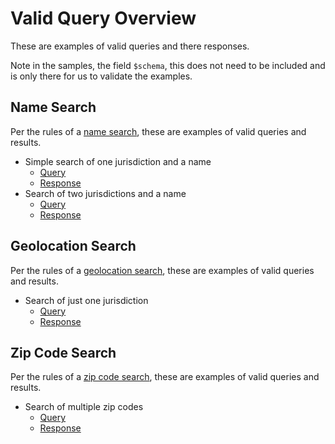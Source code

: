 # Valid Query Overview
These are examples of valid queries and there responses. 

Note in the samples, the field `$schema`, this does not need to be included and is only there for us to validate the examples.

## Name Search
Per the rules of a [name search](/json/v1.0/QueryDetails.md#name-search), these are examples of valid queries and results.

- Simple search of one jurisdiction and a name
  - [Query](name-simple.query.json)
  - [Response](name-simple.response.json)
- Search of two jurisdictions and a name
  - [Query](name-multiple-jurisdictions.query.json)
  - [Response](name-multiple-jurisdictions.response.json)

## Geolocation Search
Per the rules of a [geolocation search](/json/v1.0/QueryDetails.md#geolocation-search), these are examples of valid queries and results.

- Search of just one jurisdiction
  - [Query](geolocation-simple.query.json)
  - [Response](geolocation-simple.response.json)

## Zip Code Search
Per the rules of a [zip code search](/json/v1.0/QueryDetails.md#zip-code-search), these are examples of valid queries and results.

- Search of multiple zip codes
  - [Query](zip.query.json)
  - [Response](zip.response.json)